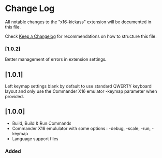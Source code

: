 # Change Log

All notable changes to the "x16-kickass" extension will be documented in this file.

Check [Keep a Changelog](http://keepachangelog.com/) for recommendations on how to structure this file.

### [1.0.2]

Better management of errors in extension settings.

## [1.0.1]

Left keymap settings blank by default to use standard QWERTY keyboard layout and only use the Commander X16 emulator -keymap parameter when provided.

## [1.0.0]

- Build, Build & Run Commands
- Commander X16 emululator with some options : -debug, -scale, -run, -keymap
- Language support files

### Added

